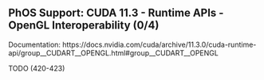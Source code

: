 <h2>PhOS Support: CUDA 11.3 - Runtime APIs - OpenGL Interoperability (0/4)</h2>

<p>
Documentation: https://docs.nvidia.com/cuda/archive/11.3.0/cuda-runtime-api/group__CUDART__OPENGL.html#group__CUDART__OPENGL

TODO (420-423)
